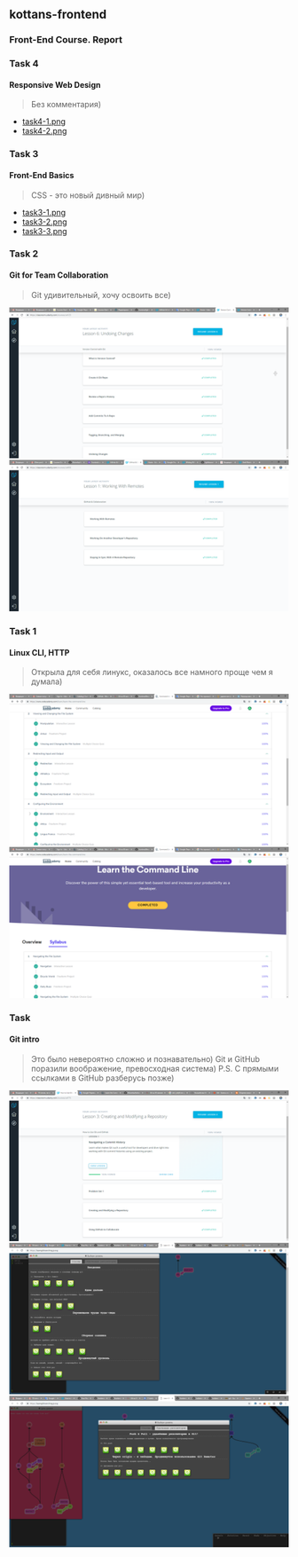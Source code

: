 ## kottans-frontend
### Front-End Course. Report

### Task 4
#### Responsive Web Design

> Без комментария)

* [task4-1.png](/Responsive_Web_Design/task4-1.png)
* [task4-2.png](/Responsive_Web_Design/task4-2.png) 

### Task 3
#### Front-End Basics

> CSS - это новый дивный мир)

* [task3-1.png](/Task_Html_Css_Intro/task3-1.png)
* [task3-2.png](/Task_Html_Css_Intro/task3-2.png) 
* [task3-3.png](/Task_Html_Css_Intro/task3-3.png)

### Task 2
#### Git for Team Collaboration

> Git удивительный, хочу освоить все)

![ScreenShot](Task_Git_Collaboration/task2-1.png) 
![ScreenShot](Task_Git_Collaboration/task2-2.png) 

### Task 1
#### Linux CLI, HTTP

> Открыла для себя линукс, оказалось все намного проще чем я думала)

![ScreenShot](https://github.com/Murenka/kottans-frontend/blob/master/Linux_CLI_and_Networking/task1-2.png) 
![ScreenShot](https://github.com/Murenka/kottans-frontend/blob/master/Linux_CLI_and_Networking/task1-1.png) 

### Task 
#### Git intro

> Это было невероятно сложно и познавательно) Git и GitHub поразили воображение, превосходная система)
> P.S. С прямыми ссылками в GitHub разберусь позже)

![ScreenShot](https://github.com/Murenka/kottans-frontend/blob/master/Git_intro/task0-1.png) 
![ScreenShot](https://github.com/Murenka/kottans-frontend/blob/master/Git_intro/task0-2.png)
![ScreenShot](https://github.com/Murenka/kottans-frontend/blob/master/Git_intro/task0-3.png) 

